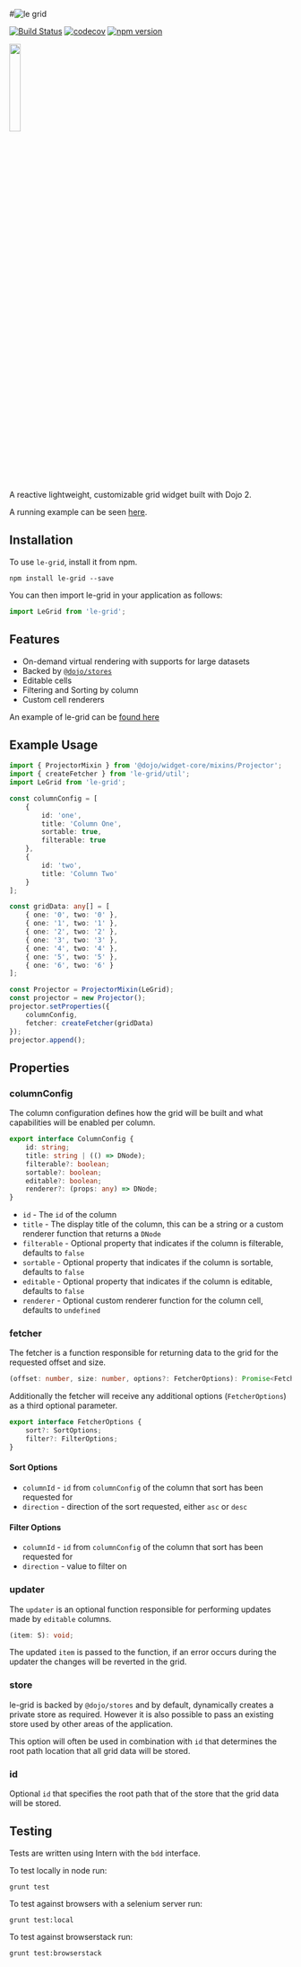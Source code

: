 #![le grid](https://cdn.rawgit.com/agubler/le-grid/master/docs/legrid.png)

[![Build Status](https://travis-ci.org/agubler/le-grid.svg?branch=master)](https://travis-ci.org/agubler/le-grid)
[![codecov](https://codecov.io/gh/agubler/le-grid/branch/master/graph/badge.svg)](https://codecov.io/gh/agubler/le-grid)
[![npm version](https://badge.fury.io/js/le-grid.svg)](https://badge.fury.io/js/le-grid)

<img src="https://cdn.rawgit.com/agubler/le-grid/master/docs/Logo-01.svg" width=20%>

A reactive lightweight, customizable grid widget built with Dojo 2.

A running example can be seen [here](https://agubler.github.io/le-grid/).

## Installation

To use `le-grid`, install it from npm.

```shell
npm install le-grid --save
```

You can then import le-grid in your application as follows:

```ts
import LeGrid from 'le-grid';
```

## Features

 * On-demand virtual rendering with supports for large datasets
 * Backed by [`@dojo/stores`](https://github.com/dojo/stores)
 * Editable cells
 * Filtering and Sorting by column
 * Custom cell renderers

 An example of le-grid can be [found here](https://github.com/agubler/le-grid/blob/master/src/examples/main.ts)

## Example Usage

```ts
import { ProjectorMixin } from '@dojo/widget-core/mixins/Projector';
import { createFetcher } from 'le-grid/util';
import LeGrid from 'le-grid';

const columnConfig = [
	{
		id: 'one',
		title: 'Column One',
		sortable: true,
		filterable: true
	},
	{
		id: 'two',
		title: 'Column Two'
	}
];

const gridData: any[] = [
	{ one: '0', two: '0' },
	{ one: '1', two: '1' },
	{ one: '2', two: '2' },
	{ one: '3', two: '3' },
	{ one: '4', two: '4' },
	{ one: '5', two: '5' },
	{ one: '6', two: '6' }
];

const Projector = ProjectorMixin(LeGrid);
const projector = new Projector();
projector.setProperties({
	columnConfig,
	fetcher: createFetcher(gridData)
});
projector.append();
```

## Properties

### columnConfig

The column configuration defines how the grid will be built and what capabilities will be enabled per column.

```ts
export interface ColumnConfig {
	id: string;
	title: string | (() => DNode);
	filterable?: boolean;
	sortable?: boolean;
	editable?: boolean;
	renderer?: (props: any) => DNode;
}
```

 * `id` - The `id` of the column
 * `title` - The display title of the column, this can be a string or a custom renderer function that returns a `DNode`
 * `filterable` - Optional property that indicates if the column is filterable, defaults to `false`
 * `sortable` - Optional property that indicates if the column is sortable, defaults to `false`
 * `editable` - Optional property that indicates if the column is editable, defaults to `false`
 * `renderer` - Optional custom renderer function for the column cell, defaults to `undefined`

### fetcher

The fetcher is a function responsible for returning data to the grid for the requested offset and size.

```ts
(offset: number, size: number, options?: FetcherOptions): Promise<FetcherResult<S>>;
```

Additionally the fetcher will receive any additional options (`FetcherOptions`) as a third optional parameter.

```ts
export interface FetcherOptions {
	sort?: SortOptions;
	filter?: FilterOptions;
}
```

#### Sort Options

 * `columnId` - `id` from `columnConfig` of the column that sort has been requested for
 * `direction` - direction of the sort requested, either `asc` or `desc`

#### Filter Options

* `columnId` - `id` from `columnConfig` of the column that sort has been requested for
* `direction` - value to filter on

### updater

The `updater` is an optional function responsible for performing updates made by `editable` columns.

```ts
(item: S): void;
```

The updated `item` is passed to the function, if an error occurs during the updater the changes will be reverted in the grid.

### store

le-grid is backed by `@dojo/stores` and by default, dynamically creates a private store as required. However it is also possible to pass an existing store used by other areas of the application.

This option will often be used in combination with `id` that determines the root path location that all grid data will be stored.

### id

Optional `id` that specifies the root path that of the store that the grid data will be stored.

## Testing

Tests are written using Intern with the `bdd` interface.

To test locally in node run:

```shell
grunt test
```

To test against browsers with a selenium server run:

```shell
grunt test:local
```

To test against browserstack run:

```shell
grunt test:browserstack
```
